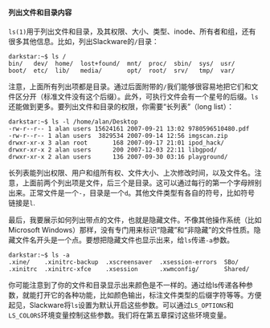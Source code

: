 #### 列出文件和目录内容

`ls(1)`用于列出文件和目录，及其权限、大小、类型、inode、所有者和组，还有很多其他信息。比如，列出Slackware的`/`目录：

```
darkstar:~$ ls /
bin/   dev/  home/  lost+found/  mnt/  proc/  sbin/  sys/  usr/
boot/  etc/  lib/   media/       opt/  root/  srv/   tmp/  var/
```

注意，上面所有列出项都是目录。通过后面附带的`/`我们能够很容易地把它们和文件区分开（标准文件没有这个后缀）。此外，可执行文件会有一个星号的后缀。`ls`还能做到更多。要列出文件和目录的权限，你需要“长列表”（long list）：

```
darkstar:~$ ls -l /home/alan/Desktop
-rw-r--r-- 1 alan users 15624161 2007-09-21 13:02 9780596510480.pdf
-rw-r--r-- 1 alan users  3829534 2007-09-14 12:56 imgscan.zip
drwxr-xr-x 3 alan root       168 2007-09-17 21:01 ipod_hack/
drwxr-xr-x 2 alan users      200 2007-12-03 22:11 libgpod/
drwxr-xr-x 2 alan users      136 2007-09-30 03:16 playground/
```

长列表能列出权限、用户和组所有权、文件大小、上次修改时间，以及文件名。注意，上面前两个列出项是文件，后三个是目录。这可以通过每行的第一个字母辨别出来。正常文件是一个`-`，目录是一个`d`。其他文件类型有各自的符号，比如符号链接是`l`.

最后，我要展示如何列出带点的文件，也就是隐藏文件。不像其他操作系统（比如Microsoft Windows）那样，没有专门用来标识“隐藏”和“非隐藏”的文件性质。隐藏文件名开头是一个点。要想把隐藏文件也显示出来，给`ls`传递`-a`参数。

```
darkstar:~$ ls -a
.xine/    .xinitrc-backup  .xscreensaver  .xsession-errors  SBo/
.xinitrc  .xinitrc-xfce    .xsession      .xwmconfig/       Shared/
```

你可能注意到了你的文件和目录显示出来颜色是不一样的。通过给ls传递各种参数，就能打开它的各种功能，比如颜色输出，标注文件类型的后缀字符等等。方便起见，Slackware将`ls`设置为默认开启这些参数。可以通过`LS_OPTIONS`和`LS_COLORS`环境变量控制这些参数。我们将在第五章探讨这些环境变量。
